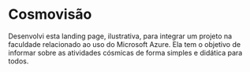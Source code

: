 # Cosmovisão
Desenvolvi esta landing page, ilustrativa, para integrar um projeto na faculdade relacionado ao uso do Microsoft Azure. Ela tem o objetivo de informar sobre as atividades cósmicas de forma simples e didática para todos.
